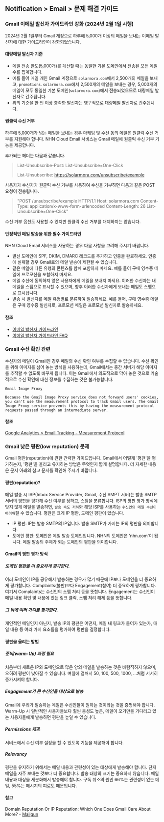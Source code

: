 ## Notification > Email > 문제 해결 가이드

### Gmail 이메일 발신자 가이드라인 강화 (2024년 2월 1일 시행)
2024년 2월 1일부터 Gmail 계정으로 하루에 5,000개 이상의 메일을 보내는 이메일 발신자에 대한 가이드라인이 강화되었습니다.

#### 대량메일 발신자 기준
- 메일 전송 한도(5,000개)를 계산할 때는 동일한 기본 도메인에서 전송된 모든 메일 수를 집계합니다.
- 예를 들어 매일 개인 Gmail 계정으로 `solarmora.com`에서 2,500개의 메일을 보내고, `promotions.solarmora.com`에서 2,500개의 메일을 보내는 경우, 5,000개의 메일이 모두 동일한 기본 도메인(`solarmora.com`)에서 전송되었으므로 대량메일 발신자로 간주됩니다.
- 위의 기준을 한 번 이상 충족한 발신자는 영구적으로 대량메일 발신자로 간주됩니다.

#### 원클릭 수신 거부
하루에 5,000개가 넘는 메일을 보내는 경우 마케팅 및 수신 동의 메일은 원클릭 수신 거부를 지원해야 합니다.
NHN Cloud Email 서비스는 Gmail 메일에 원클릭 수신 거부 기능을 제공합니다.

추가되는 헤더는 다음과 같습니다. 
>List-Unsubscribe-Post: List-Unsubscribe=One-Click
> 
>List-Unsubscribe: <https://solarmora.com/unsubscribe/example>

사용자가 수신자가 원클릭 수신 거부를 사용하여 수신을 거부하면 다음과 같은 POST 요청이 전송됩니다.
>"POST /unsubscribe/example HTTP/1.1
> Host: solarmora.com
> Content-Type: application/x-www-form-urlencoded
> Content-Length: 26
> List-Unsubscribe=One-Click"

수신 거부 옵션도 사용할 수 있지만 원클릭 수신 거부를 대체하지는 않습니다.


#### 안정적인 메일 발송을 위한 필수 가이드라인
NHN Cloud Email 서비스를 사용하는 경우 다음 사항을 고려해 주시기 바랍니다.
- 발신 도메인에 SPF, DKIM, DMARC 레코드를 추가하고 인증을 완료하세요. 인증에 실패할 경우 Gmail로의 메일 발송이 제한될 수 있습니다.
- 같은 메일에 다른 유형의 콘텐츠를 함께 포함하지 마세요. 예를 들어 구매 영수증 메일에 프로모션을 포함하지 마세요.
- 메일 수신에 동의하지 않은 사용자에게 메일을 보내지 마세요. 이러한 수신자는 내 메일을 스팸으로 표시할 수 있으며, 향후 이러한 수신자에게 보내는 메일도 스팸으로 표시됩니다.
- 발송 시 발신자를 메일 유형별로 분류하여 발송하세요. 예를 들어, 구매 영수증 메일은 구매 영수증 발신자로, 프로모션 메일은 프로모션 발신자로 발송하세요.

#### 참조
- [이메일 발신자 가이드라인](https://support.google.com/a/answer/81126?hl=ko)
- [이메일 발신자 가이드라인 FAQ](https://support.google.com/a/answer/14229414?sjid=4363325810454271147-NC)


### Gmail 수신 확인 관련

수신자의 메일이 Gmail인 경우 메일의 수신 확인 여부를 수집할 수 없습니다. 수신 확인을 위해 이미지를 심어 놓는 방식을 사용하는데, Gmail에서는 중간 서버가 해당 이미지를 추적할 수 없도록 바꾸게 됩니다. 이는 Gmail에서 의도적으로 막아 놓은 것으로 기술적으로 수신 확인에 대한 정보를 수집하는 것은 불가능합니다.

```
Gmail Image Proxy

Because the Gmail Image Proxy service does not forward users' cookies, you can't use the measurement protocol to track Gmail users. The Gmail Image Proxy service prevents this by having the measurement protocol requests passed through an intermediate server.
```

#### 참조
[Google Analytics > Email Tracking - Measurement Protocol](https://developers.google.com/analytics/devguides/collection/protocol/v1/email)

### Gmail 낮은 평판(low reputation) 문제

Gmail 평판(reputation)에 관한 간략한 가이드입니다.
Gmail에서 어떻게 '평판'을 평가하는지, '평판'을 올리고 유지하는 방법은 무엇인지 짧게 설명합니다.
더 자세한 내용은 문서 아래의 참고 문서를 확인해 주시기 바랍니다.

#### 평판(reputation)?
메일 발송 시 ISP(Inbox Service Provider, Gmail, 수신 SMPT 서버)는 발송 SMTP 서버의 평판을 평가해 수신 여부를 정하고, 스팸을 분류합니다. ISP의 평판 평가 방식에 맞지 않게 메일을 발송하면, `발송 속도 저하`와 해당 ISP를 사용하는 `수신인의 메일 수신이 어려워`질 수 있습니다.
평판은 크게 IP 평판, 도메인 평판이 있습니다.
* IP 평판:  IP는 발송 SMTP의 IP입니다. 발송 SMTP가 가지는 IP의 평판을 의미합니다.
* 도메인 평판: 도메인은 메일 발송 도메인입니다. NHN의 도메인은 'nhn.com'이 됩니다. 메일 발송의 주체가 되는 도메인의 평판을 의미합니다.

#### Gmail의 평판 평가 방식
##### 도메인 평판을 더 중요하게 평가한다.
여러 도메인이 IP를 공유해서 발송하는 경우가 많기 때문에 IP보다 도메인을 더 중요하게 평가합니다. Complaints(불만)보다 Engagement(참여) 더 중요하게 평가합니다. 여기서 Complaints는 수신인의 스팸 처리 등을 뜻합니다. Engagement는 수신인이 메일 내용 확인 및 내용에 있는 링크 클릭, 스팸 처리 해제 등을 뜻합니다.
##### 그 밖에 여러 가지를 평가한다.
개인적인 메일인지 아닌지, 발송 IP의 평판은 어떤지, 메일 내 링크가 들어가 있는가, 매일 내용 등 여러 가지 요소들을 평가하여 평판을 결정합니다.

#### 평판을 올리는 방법
##### 준비(warm-Up) 과정 필요
처음부터 새로운 IP와 도메인으로 많은 양의 메일을 발송하는 것은 바람직하지 않으며, 오히려 평판이 낮아질 수 있습니다. 며칠에 걸쳐서 50, 100, 500, 1000, ...처럼 서서히 증가시켜야 합니다.
##### Engagement가 큰 수신인을 대상으로 발송
Gmail에 우리가 발송하는 메일은 수신인들이 원하는 것이라는 것을 증명해야 합니다. Warm-Up 시 일반적인 사용자들보다 훨씬 충성도 높은, 메일이 오기만을 기다리고 있는 사용자들에게 발송하면 평판을 높일 수 있습니다.
##### Permissions 제공
서비스에서 수신 여부 설정을 할 수 있도록 기능을 제공해야 합니다.
##### Relevancy
평판을 유지하기 위해서는 메일 내용과 관련성이 있는 대상에게 발송해야 합니다. 단지 메일을 자주 보내는 것보다 더 중요합니다. 발송 대상의 크기는 중요하지 않습니다. 메일 내용과 대상을 세분화해서 발송해야 합니다. 구독 취소의 원인 66%는 관련성이 없는 메일, 55%는 메시지의 피로도 때문입니다.

#### 참고
Domain Reputation Or IP Reputation: Which One Does Gmail Care About More? - [Mailgun](https://www.mailgun.com)
